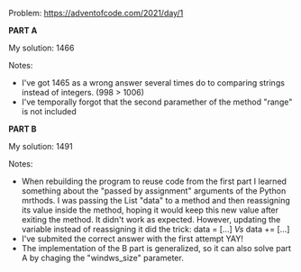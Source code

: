 Problem: https://adventofcode.com/2021/day/1

**PART A**

My solution: 1466

Notes:

+ I've got 1465 as a wrong answer several times do to comparing strings instead of integers. (998 > 1006)
+ I've temporally forgot that the second paramether of the method "range" is not included

**PART B**

My solution: 1491

Notes:

+ When rebuilding the program to reuse code from the first part I learned something about the "passed by assignment"
arguments of the Python mrthods. I was passing the List "data" to a method and then reassigning its value inside the method,
hoping it would keep this new value after exiting the method. It didn't work as expected. However, updating the variable instead
of reassigning it did the trick:
	data = [...] _Vs_ data += [...]
+ I've submited the correct answer with the first attempt YAY!
+ The implementation of the B part is generalized, so it can also solve part A by chaging the "windws_size" parameter.
